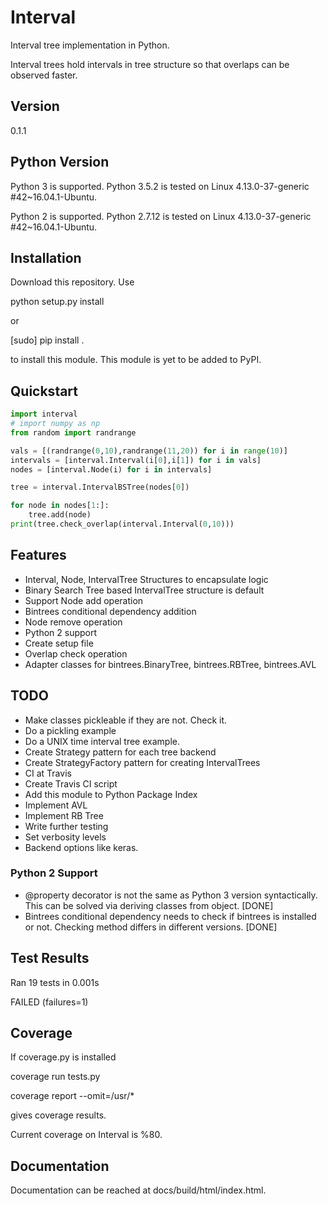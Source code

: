 
# Interval

Interval tree implementation in Python.

Interval trees hold intervals in tree structure 
so that overlaps can be observed faster.


## Version
0.1.1

## Python Version
Python 3 is supported. 
Python 3.5.2 is tested on Linux 4.13.0-37-generic #42~16.04.1-Ubuntu.

Python 2 is supported.
Python 2.7.12 is tested on Linux 4.13.0-37-generic #42~16.04.1-Ubuntu.

## Installation

Download this repository.
Use

python setup.py install

or

[sudo] pip install .

to install this module. This module is yet to be added to PyPI.

## Quickstart
```python
import interval
# import numpy as np 
from random import randrange

vals = [(randrange(0,10),randrange(11,20)) for i in range(10)]
intervals = [interval.Interval(i[0],i[1]) for i in vals]
nodes = [interval.Node(i) for i in intervals]

tree = interval.IntervalBSTree(nodes[0])

for node in nodes[1:]:
    tree.add(node)
print(tree.check_overlap(interval.Interval(0,10)))
```

## Features

- Interval, Node, IntervalTree Structures to encapsulate logic
- Binary Search Tree based IntervalTree structure is default
- Support Node add operation
- Bintrees conditional dependency addition
- Node remove operation
- Python 2 support
- Create setup file
- Overlap check operation
- Adapter classes for bintrees.BinaryTree, bintrees.RBTree, bintrees.AVL 

## TODO

- Make classes pickleable if they are not. Check it.
- Do a pickling example
- Do a UNIX time interval tree example.
- Create Strategy pattern for each tree backend
- Create StrategyFactory pattern for creating IntervalTrees
- CI at Travis
- Create Travis CI script
- Add this module to Python Package Index
- Implement AVL
- Implement RB Tree
- Write further testing
- Set verbosity levels
- Backend options like keras.

### Python 2 Support

- @property decorator is not the same as Python 3 version syntactically.
This can be solved via deriving classes from object. [DONE]
- Bintrees conditional dependency needs to check 
if bintrees is installed or not. Checking method differs in 
different versions. [DONE]

## Test Results
Ran 19 tests in 0.001s

FAILED (failures=1)

## Coverage

If coverage.py is installed

coverage run tests.py

coverage report --omit=/usr/*

gives coverage results.

Current coverage on Interval is %80.

## Documentation
Documentation can be reached at docs/build/html/index.html.